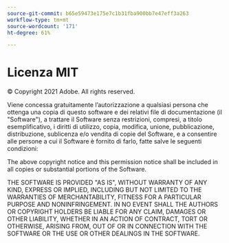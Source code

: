 ```yaml
---
source-git-commit: b65e59473e175e7c1b31fba900bb7e47eff3a263
workflow-type: tm+mt
source-wordcount: '171'
ht-degree: 61%

---
```

# Licenza MIT

© Copyright 2021 Adobe. All rights reserved.

Viene concessa gratuitamente l’autorizzazione a qualsiasi persona che ottenga una copia di questo software e dei relativi file di documentazione (il &quot;Software&quot;), a trattare il Software senza restrizioni, compresi, a titolo esemplificativo, i diritti di utilizzo, copia, modifica, unione, pubblicazione, distribuzione, sublicenza e/o vendita di copie del Software, e a consentire alle persone a cui il Software è fornito di farlo, fatte salve le seguenti condizioni:

The above copyright notice and this permission notice shall be included in all copies or substantial portions of the Software.

THE SOFTWARE IS PROVIDED &quot;AS IS&quot;, WITHOUT WARRANTY OF ANY KIND, EXPRESS OR IMPLIED, INCLUDING BUT NOT LIMITED TO THE WARRANTIES OF MERCHANTABILITY, FITNESS FOR A PARTICULAR PURPOSE AND NONINFRINGEMENT. IN NO EVENT SHALL THE AUTHORS OR COPYRIGHT HOLDERS BE LIABLE FOR ANY CLAIM, DAMAGES OR OTHER LIABILITY, WHETHER IN AN ACTION OF CONTRACT, TORT OR OTHERWISE, ARISING FROM, OUT OF OR IN CONNECTION WITH THE SOFTWARE OR THE USE OR OTHER DEALINGS IN THE SOFTWARE.
